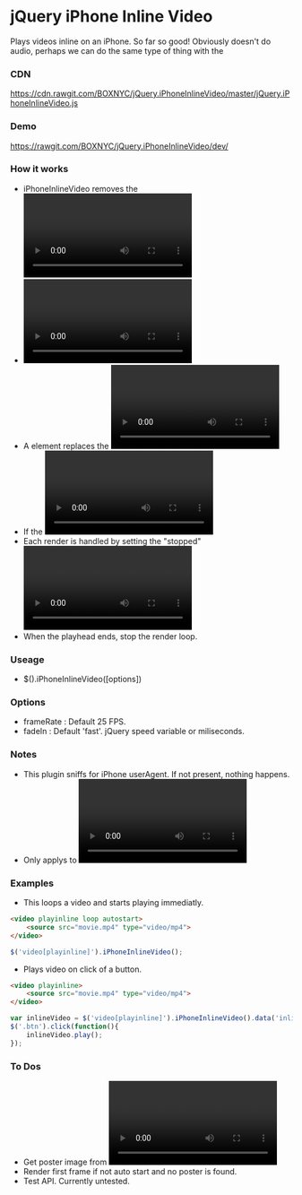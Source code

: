 # jQuery iPhone Inline Video
Plays videos inline on an iPhone. So far so good! Obviously doesn't do audio, perhaps we can do the same type of thing with the <audio> tag...

### CDN
https://cdn.rawgit.com/BOXNYC/jQuery.iPhoneInlineVideo/master/jQuery.iPhoneInlineVideo.js

### Demo
https://rawgit.com/BOXNYC/jQuery.iPhoneInlineVideo/dev/

### How it works
- iPhoneInlineVideo removes the <video> element's autoplay attribute. If not, and an inline video element is added later, the fullscreen iPhone mode will happen.
- <video> element removed from DOM. This is good so you can't see the real player or it's controls.
- A <canvas> element replaces the <video> element in the DOM. 
- If the <video> element had autoplay attribute, then it begins the rendering loop. If not call inlineVideo.play(); Example below.
- Each render is handled by setting the "stopped" <video> player's currentTime, then drawing it's graphic data to our <canvas> image's context.
- When the playhead ends, stop the render loop.

### Useage
- $().iPhoneInlineVideo([options])

### Options
- frameRate : Default 25 FPS.
- fadeIn : Default 'fast'. jQuery speed variable or miliseconds.

### Notes
- This plugin sniffs for iPhone userAgent. If not present, nothing happens.
- Only applys to <video> elements with the playinline attribute.

### Examples
- This loops a video and starts playing immediatly.
```html
<video playinline loop autostart>
    <source src="movie.mp4" type="video/mp4">
</video>
```
```javascript
$('video[playinline]').iPhoneInlineVideo();
```

- Plays video on click of a button.
```html
<video playinline>
    <source src="movie.mp4" type="video/mp4">
</video>
```
```javascript
var inlineVideo = $('video[playinline]').iPhoneInlineVideo().data('inlineVideo');
$('.btn').click(function(){
    inlineVideo.play();
});
```

### To Dos
- Get poster image from <video> and render it to canvas on beggining of non-autoplayed videos, and show on non-looped videos if the option.showPosterAtEnd is true.
- Render first frame if not auto start and no poster is found.
- Test API. Currently untested.

